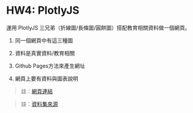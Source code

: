 # HW4: PlotlyJS

運用 PlotlyJS 三兄弟（折線圖/長條圖/圓餅圖）搭配教育相關資料做一個網頁。

1. 同一個網頁中有這三種圖

2. 資料是真實資料/教育相關

3. Github Pages方法來產生網址

4. 網頁上要有資料與圖表說明

> 註：[網頁連結]("https://40947075s.github.io/LATIA112-1/plotlyJS/index.html")

> 註：[資料集來源](https://data.gov.tw/dataset/131261)
